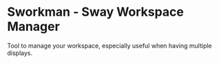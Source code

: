 # Sworkman - Sway Workspace Manager

Tool to manage your workspace, especially useful when having multiple displays.